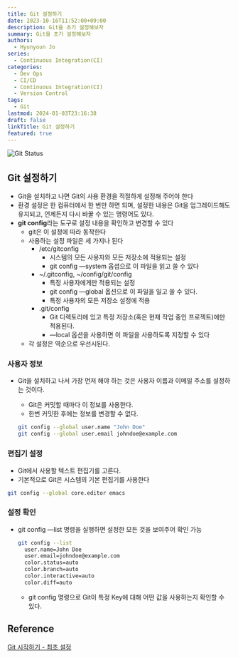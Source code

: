 ```yaml
---
title: Git 설정하기
date: 2023-10-16T11:52:00+09:00
description: Git을 초기 설정해보자
summary: Git을 초기 설정해보자
authors:
  - Hyunyoun Jo
series:
  - Continuous Integration(CI)
categories:
  - Dev Ops
  - CI/CD
  - Continuous Integration(CI)
  - Version Control
tags:
  - Git
lastmod: 2024-01-03T23:16:38
draft: false
linkTitle: Git 설정하기
featured: true
---
```


![Git Status](media/images/git-init.jpg "https://medium.com/@nmpegetis/git-how-to-start-code-changes-commit-and-push-changes-when-working-in-a-team-dbc6da3cd34c")

## Git 설정하기

- Git을 설치하고 나면 Git의 사용 환경을 적절하게 설정해 주어야 한다
- 환경 설정은 한 컴퓨터에서 한 번만 하면 되며, 설정한 내용은 Git을 업그레이드해도 유지되고, 언제든지 다시 바꿀 수 있는 명령어도 있다.
- **git config**라는 도구로 설정 내용을 확인하고 변경할 수 있다
  - git은 이 설정에 따라 동작한다
  - 사용하는 설정 파일은 세 가지나 된다
    - /etc/gitconfig
      - 시스템의 모든 사용자와 모든 저장소에 적용되는 설정
      - git config —system 옵셥으로 이 파일을 읽고 쓸 수 있다
    - \~/.gitconfig, ~/config/git/config
      - 특정 사용자에게만 적용되는 설정
      - git config —global 옵션으로 이 파일을 일고 쓸 수 있다.
      - 특정 사용자의 모든 저장소 설정에 적용
    - .git/config
      - Git 디렉토리에 있고 특정 저장소(혹은 현재 작업 중인 프로젝트)에만 적용된다.
      - —local 옵션을 사용하면 이 파일을 사용하도록 지정할 수 있다
  - 각 설정은 역순으로 우선시된다.

### **사용자 정보**

- Git을 설치하고 나서 가장 먼저 해야 하는 것은 사용자 이름과 이메일 주소를 설정하는 것이다.

  - Git은 커밋할 때마다 이 정보를 사용한다.
  - 한번 커밋한 후에는 정보를 변경할 수 없다.

  ```bash
  git config --global user.name "John Doe"
  git config --global user.email johndoe@example.com
  ```

### 편집기 설정

- Git에서 사용할 텍스트 편집기를 고른다.
- 기본적으로 Git은 시스템의 기본 편집기를 사용한다

```bash
git config --global core.editor emacs
```

### 설정 확인

- git config —list 명령을 실행하면 설정한 모든 것을 보여주어 확인 가능

  ```bash
  git config --list
    user.name=John Doe
    user.email=johndoe@example.com
    color.status=auto
    color.branch=auto
    color.interactive=auto
    color.diff=auto
  ```

  - git config <key> 명령으로 Git이 특정 Key에 대해 어떤 값을 사용하는지 확인할 수 있다.

## Reference

[Git 시작하기 - 최초 설정](https://git-scm.com/book/ko/v2/%EC%8B%9C%EC%9E%91%ED%95%98%EA%B8%B0-Git-%EC%B5%9C%EC%B4%88-%EC%84%A4%EC%A0%95)
